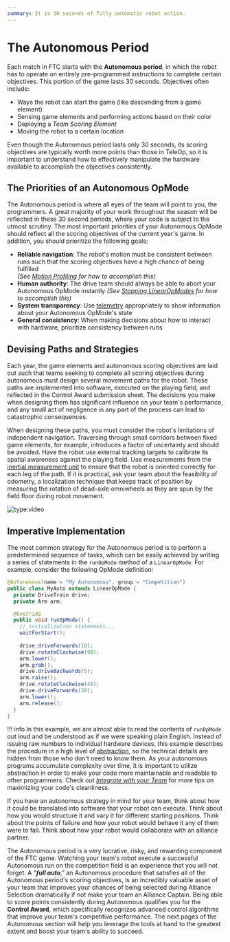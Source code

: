 ```yaml
---
summary: It is 30 seconds of fully automatic robot action.
---
```


# The Autonomous Period

Each match in FTC starts with the **Autonomous period**, in which the robot has to operate on entirely pre-programmed instructions to complete certain objectives. This portion of the game lasts 30 seconds. Objectives often include:

* Ways the robot can start the game (like descending from a game element)
* Sensing game elements and performing actions based on their color
* Deploying a _Team Scoring Element_
* Moving the robot to a certain location

Even though the Autonomous period lasts only 30 seconds, its scoring objectives are typically worth more points than those in TeleOp, so it is important to understand how to effectively manipulate the hardware available to accomplish the objectives consistently.

## The Priorities of an Autonomous OpMode

The Autonomous period is where all eyes of the team will point to you, the programmers. A great majority of your work throughout the season will be reflected in these 30 second periods, where your code is subject to the utmost scrutiny. The most important priorities of your Autonomous OpMode should reflect all the scoring objectives of the current year's game. In addition, you should prioritize the following goals:

* **Reliable navigation**: The robot's motion must be consistent between runs such that the scoring objectives have a high chance of being fulfilled\
  _(See_ [_Motion Profiling_](broken-reference) _for how to accomplish this)_
* **Human authority**: The drive team should always be able to abort your Autonomous OpMode instantly
  _(See_ [_Stopping LinearOpModes_](../opmodes/stopping-linearopmodes.md) _for how to accomplish this)_
* **System transparency**: Use [telemetry](../opmodes/telemetry-and-debugging.md) appropriately to show information about your Autonomous OpMode's state
* **General consistency**: When making decisions about how to interact with hardware, prioritize consistency between runs

## Devising Paths and Strategies

Each year, the game elements and autonomous scoring objectives are laid out such that teams seeking to complete all scoring objectives during autonomous must design several movement paths for the robot. These paths are implemented into software, executed on the playing field, and reflected in the Control Award submission sheet. The decisions you make when designing them has significant influence on your team's performance, and any small act of negligence in any part of the process can lead to catastrophic consequences.

When designing these paths, you must consider the robot's limitations of independent navigation. Traversing through small corridors between fixed game elements, for example, introduces a factor of uncertainty and should be avoided. Have the robot use external tracking targets to calibrate its spatial awareness against the playing field. Use measurements from the [inertial measurement unit](../hardware-interaction/inertial-measurement-unit.md) to ensure that the robot is oriented correctly for each leg of the path. If it is practical, ask your team about the feasibility of odometry, a localization technique that keeps track of position by measuring the rotation of dead-axle omniwheels as they are spun by the field floor during robot movement.

![type:video](https://youtube.com/embed/lb1Sn7KMev0)

## Imperative Implementation

The most common strategy for the Autonomous period is to perform a predetermined sequence of tasks, which can be easily achieved by writing a series of statements in the `runOpMode` method of a `LinearOpMode`. For example, consider the following OpMode definition:

```java
@Autonomous(name = "My Autonomous", group = "Competition")
public class MyAuto extends LinearOpMode {
  private DriveTrain drive;
  private Arm arm;

  @Override
  public void runOpMode() {
    // initialization statements...
    waitForStart();
    
    drive.driveForwards(10);
    drive.rotateClockwise(90);
    arm.lower();
    arm.grab();
    drive.driveBackwards(5);
    arm.raise();
    drive.rotateClockwise(45);
    drive.driveForwards(30);
    arm.lower();
    arm.release();
  }
}
```

!!! info
    In this example, we are almost able to read the contents of `runOpMode` out loud and be understood as if we were speaking plain English. Instead of issuing raw numbers to individual hardware devices, this example describes the procedure in a high level of [abstraction](https://youtu.be/6V1sr0XV\_Ng), so the technical details are hidden from those who don't need to know them. As your autonomous programs accumulate complexity over time, it is important to utilize abstraction in order to make your code more maintainable and readable to other programmers. Check out [_Integrate with your Team_](../working-with-a-team/integrate-with-your-team.md) for more tips on maximizing your code's cleanliness.

If you have an autonomous strategy in mind for your team, think about how it could be translated into software that your robot can execute. Think about how you would structure it and vary it for different starting positions. Think about the points of failure and how your robot would behave it any of them were to fail. Think about how your robot would collaborate with an alliance partner.

The Autonomous period is a very lucrative, risky, and rewarding component of the FTC game. Watching your team's robot execute a successful Autonomous run on the competition field is an experience that you will not forget. A _"**full auto**,"_ an Autonomous procedure that satisfies all of the Autonomous period's scoring objectives, is an incredibly valuable asset of your team that improves your chances of being selected during Alliance Selection dramatically if not make your team an Alliance Captain. Being able to score points consistently during Autonomous qualifies you for the **Control Award**, which specifically recognizes advanced control algorithms that improve your team's competitive performance. The next pages of the Autonomous section will help you leverage the tools at hand to the greatest extent and boost your team's ability to succeed.
